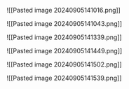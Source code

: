 ![[Pasted image 20240905141016.png]]

![[Pasted image 20240905141043.png]]

![[Pasted image 20240905141339.png]]

![[Pasted image 20240905141449.png]]

![[Pasted image 20240905141502.png]]

![[Pasted image 20240905141539.png]]